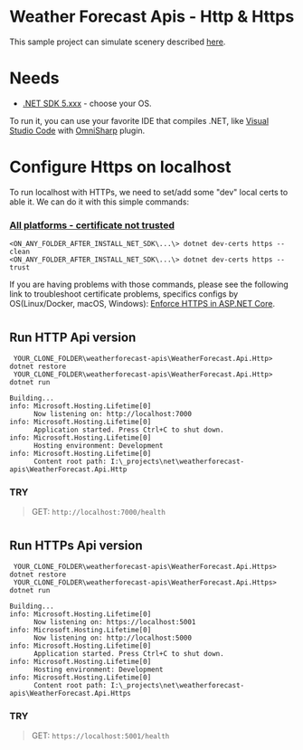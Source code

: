 # Weather Forecast Apis - Http & Https
This sample project can simulate scenery described [here](https://github.com/Kong/kong/issues/7566#issuecomment-881134190).

# Needs

- [.NET SDK 5.xxx](https://dotnet.microsoft.com/download/dotnet/5.0) - choose your OS.

To run it, you can use your favorite IDE that compiles .NET, like [Visual Studio Code](https://code.visualstudio.com/) with [OmniSharp](https://code.visualstudio.com/docs/languages/csharp) plugin.


# Configure Https on localhost

To run localhost with HTTPs, we need to set/add some "dev" local certs to able it. We can do it with this simple commands:

### [All platforms - certificate not trusted](https://docs.microsoft.com/en-us/aspnet/core/security/enforcing-ssl?view=aspnetcore-5.0&tabs=visual-studio#all-platforms---certificate-not-trusted)
```
<ON_ANY_FOLDER_AFTER_INSTALL_NET_SDK\...\> dotnet dev-certs https --clean
<ON_ANY_FOLDER_AFTER_INSTALL_NET_SDK\...\> dotnet dev-certs https --trust
```
If you are having problems with those commands, please see the following link to troubleshoot certificate problems, specifics configs by OS(Linux/Docker, macOS, Windows): [Enforce HTTPS in ASP.NET Core](https://docs.microsoft.com/en-us/aspnet/core/security/enforcing-ssl?view=aspnetcore-5.0&tabs=visual-studio).

# 

## Run HTTP Api version

```
 YOUR_CLONE_FOLDER\weatherforecast-apis\WeatherForecast.Api.Http> dotnet restore
 YOUR_CLONE_FOLDER\weatherforecast-apis\WeatherForecast.Api.Http> dotnet run
```

```
Building...
info: Microsoft.Hosting.Lifetime[0]
      Now listening on: http://localhost:7000
info: Microsoft.Hosting.Lifetime[0]
      Application started. Press Ctrl+C to shut down.
info: Microsoft.Hosting.Lifetime[0]
      Hosting environment: Development
info: Microsoft.Hosting.Lifetime[0]
      Content root path: I:\_projects\net\weatherforecast-apis\WeatherForecast.Api.Http
```

### TRY
> GET: `http://localhost:7000/health`

# 

## Run HTTPs Api version

```
 YOUR_CLONE_FOLDER\weatherforecast-apis\WeatherForecast.Api.Https> dotnet restore
 YOUR_CLONE_FOLDER\weatherforecast-apis\WeatherForecast.Api.Https> dotnet run
```

```
Building...
info: Microsoft.Hosting.Lifetime[0]
      Now listening on: https://localhost:5001
info: Microsoft.Hosting.Lifetime[0]
      Now listening on: http://localhost:5000
info: Microsoft.Hosting.Lifetime[0]
      Application started. Press Ctrl+C to shut down.
info: Microsoft.Hosting.Lifetime[0]
      Hosting environment: Development
info: Microsoft.Hosting.Lifetime[0]
      Content root path: I:\_projects\net\weatherforecast-apis\WeatherForecast.Api.Https
```

### TRY
> GET: `https://localhost:5001/health`
